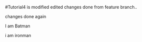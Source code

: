 #Tutorial4 is modified
edited
changes done from feature branch..

changes done again


I am Batman

i am ironman

